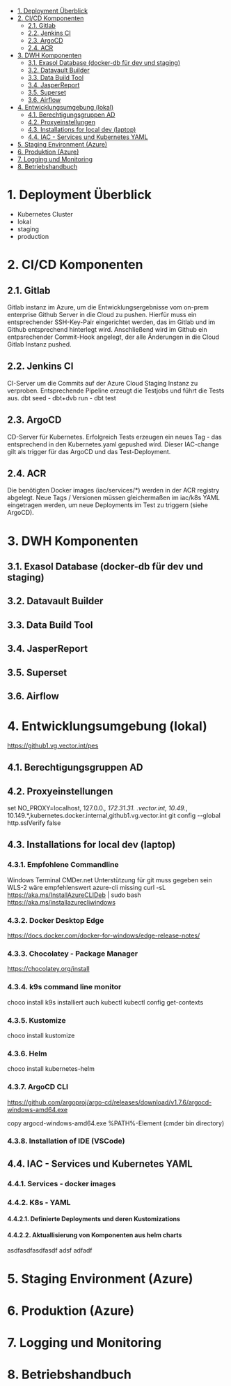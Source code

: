 - [1. Deployment Überblick](#1-deployment-überblick)
- [2. CI/CD Komponenten](#2-cicd-komponenten)
  - [2.1. Gitlab](#21-gitlab)
  - [2.2. Jenkins CI](#22-jenkins-ci)
  - [2.3. ArgoCD](#23-argocd)
  - [2.4. ACR](#24-acr)
- [3. DWH Komponenten](#3-dwh-komponenten)
  - [3.1. Exasol Database (docker-db für dev und staging)](#31-exasol-database-docker-db-für-dev-und-staging)
  - [3.2. Datavault Builder](#32-datavault-builder)
  - [3.3. Data Build Tool](#33-data-build-tool)
  - [3.4. JasperReport](#34-jasperreport)
  - [3.5. Superset](#35-superset)
  - [3.6. Airflow](#36-airflow)
- [4. Entwicklungsumgebung (lokal)](#4-entwicklungsumgebung-lokal)
  - [4.1. Berechtigungsgruppen AD](#41-berechtigungsgruppen-ad)
  - [4.2. Proxyeinstellungen](#42-proxyeinstellungen)
  - [4.3. Installations for local dev (laptop)](#43-installations-for-local-dev-laptop)
  - [4.4. IAC - Services und Kubernetes YAML](#44-iac---services-und-kubernetes-yaml)
- [5. Staging Environment (Azure)](#5-staging-environment-azure)
- [6. Produktion (Azure)](#6-produktion-azure)
- [7. Logging und Monitoring](#7-logging-und-monitoring)
- [8. Betriebshandbuch](#8-betriebshandbuch)


# 1. Deployment Überblick

- Kubernetes Cluster
- lokal
- staging
- production

# 2. CI/CD Komponenten
## 2.1. Gitlab
Gitlab instanz im Azure, um die Entwicklungsergebnisse vom on-prem enterprise Github Server in die Cloud zu pushen.
Hierfür muss ein entsprechender SSH-Key-Pair eingerichtet werden, das im Gitlab und im Github entsprechend hinterlegt wird.
Anschließend wird im Github ein entpsrechender Commit-Hook angelegt, der alle Änderungen in die Cloud Gitlab Instanz pushed.

## 2.2. Jenkins CI
CI-Server um die Commits auf der Azure Cloud Staging Instanz zu verproben. Entsprechende Pipeline erzeugt die Testjobs und führt die Tests aus.
dbt seed - dbt+dvb run - dbt test

## 2.3. ArgoCD
CD-Server für Kubernetes. Erfolgreich Tests erzeugen ein neues Tag - das entsprechend in den Kubernetes.yaml gepushed wird. Dieser IAC-change gilt als trigger für das ArgoCD und das Test-Deployment.

## 2.4. ACR
Die benötigten Docker images (iac/services/*) werden in der ACR registry abgelegt. Neue Tags / Versionen müssen gleichermaßen im iac/k8s YAML eingetragen werden, um neue Deployments im Test zu triggern (siehe ArgoCD).

# 3. DWH Komponenten
## 3.1. Exasol Database (docker-db für dev und staging)
## 3.2. Datavault Builder
## 3.3. Data Build Tool
## 3.4. JasperReport
## 3.5. Superset
## 3.6. Airflow

# 4. Entwicklungsumgebung (lokal)
https://github1.vg.vector.int/pes

## 4.1. Berechtigungsgruppen AD

## 4.2. Proxyeinstellungen
set NO_PROXY=localhost, 127.0.0.*, 172.31.31.* *.vector.int, 10.49.*, 10.149.*,kubernetes.docker.internal,github1.vg.vector.int
git config --global http.sslVerify false

## 4.3. Installations for local dev (laptop)
### 4.3.1. Empfohlene Commandline
Windows Terminal
CMDer.net
Unterstützung für git muss gegeben sein
WLS-2 wäre empfehlenswert
azure-cli missing
curl -sL https://aka.ms/InstallAzureCLIDeb | sudo bash
https://aka.ms/installazurecliwindows

### 4.3.2. Docker Desktop Edge
https://docs.docker.com/docker-for-windows/edge-release-notes/

### 4.3.3. Chocolatey - Package Manager
https://chocolatey.org/install

### 4.3.4. k9s command line monitor
choco install k9s
installiert auch kubectl
kubectl config get-contexts

### 4.3.5. Kustomize
choco install kustomize

### 4.3.6. Helm
choco install kubernetes-helm

### 4.3.7. ArgoCD CLI
https://github.com/argoproj/argo-cd/releases/download/v1.7.6/argocd-windows-amd64.exe

copy argocd-windows-amd64.exe %PATH%-Element (cmder bin directory)

### 4.3.8. Installation of IDE (VSCode)

## 4.4. IAC - Services und Kubernetes YAML
### 4.4.1. Services - docker images
### 4.4.2. K8s - YAML
#### 4.4.2.1. Definierte Deployments und deren Kustomizations
#### 4.4.2.2. Aktuallisierung von Komponenten aus helm charts
asdfasdfasdfasdf
adsf
adfadf
# 5. Staging Environment (Azure)


# 6. Produktion (Azure)

# 7. Logging und Monitoring

# 8. Betriebshandbuch
